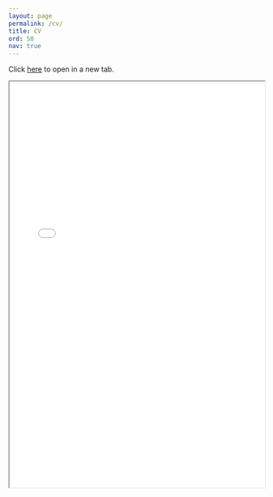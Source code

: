 ```yaml
---
layout: page
permalink: /cv/
title: CV
ord: 50
nav: true
---
```


<p>Click <a href="/assets/pdf/Minqi_Liu_CV.pdf" target="_new">here</a> to open in a new tab.</p>

<iframe style="width:100%;height:800px" src="/assets/pdf/Minqi_Liu_CV.pdf"></iframe>
